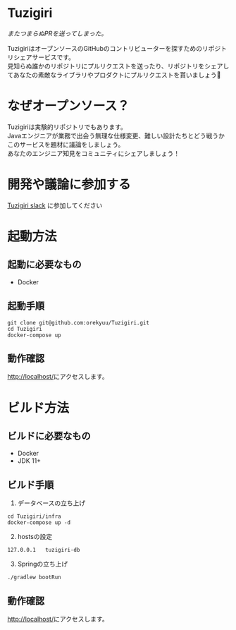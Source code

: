 # Tuzigiri
*またつまらぬPRを送ってしまった。*

TuzigiriはオープンソースのGitHubのコントリビューターを探すためのリポジトリシェアサービスです。  
見知らぬ誰かのリポジトリにプルリクエストを送ったり、リポジトリをシェアしてあなたの素敵なライブラリやプロダクトにプルリクエストを貰いましょう🎉

# なぜオープンソース？
Tuzigiriは実験的リポジトリでもあります。  
Javaエンジニアが業務で出会う無理な仕様変更、難しい設計たちとどう戦うかこのサービスを題材に議論をしましょう。  
あなたのエンジニア知見をコミュニティにシェアしましょう！

# 開発や議論に参加する

[Tuzigiri slack](https://join.slack.com/t/tuzigiri/shared_invite/enQtNDM2MTcyNzE2MzIzLWMwM2I1YmNjMzE0ODc4ZGJjY2FmY2MyOTA4NWE3NjdhNzk4YzI5OGFkNmM5ZGViODI1YmE3ZWExNTEyN2RjNDI) に参加してください

# 起動方法

## 起動に必要なもの

- Docker

## 起動手順

```
git clone git@github.com:orekyuu/Tuzigiri.git
cd Tuzigiri
docker-compose up
```

## 動作確認

[http://localhost/](http://localhost/)にアクセスします。

# ビルド方法

## ビルドに必要なもの

- Docker
- JDK 11+

## ビルド手順

1. データベースの立ち上げ
```
cd Tuzigiri/infra
docker-compose up -d
```

2. hostsの設定

```
127.0.0.1   tuzigiri-db
```

3. Springの立ち上げ

```
./gradlew bootRun
```

## 動作確認

[http://localhost/](http://localhost/)にアクセスします。

